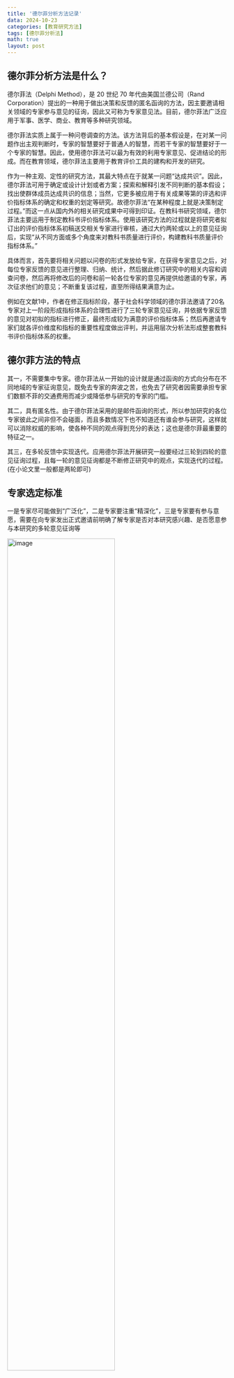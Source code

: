 ```yaml
---
title: '德尔菲分析方法记录'
data: 2024-10-23
categories: [教育研究方法]
tags: [德尔菲分析法]
math: true
layout: post
---
```

## 德尔菲分析方法是什么？
德尔菲法（Delphi Method），是 20 世纪 70 年代由美国兰德公司（Rand Corporation）提出的一种用于做出决策和反馈的匿名函询的方法，因主要邀请相关领域的专家参与意见的征询，因此又可称为专家意见法。目前，德尔菲法广泛应用于军事、医学、商业、教育等多种研究领域。

德尔菲法实质上属于一种问卷调查的方法。该方法背后的基本假设是，在对某一问题作出主观判断时，专家的智慧要好于普通人的智慧，而若干专家的智慧要好于一个专家的智慧。因此，使用德尔菲法可以最为有效的利用专家意见、促进结论的形成。而在教育领域，德尔菲法主要用于教育评价工具的建构和开发的研究。

作为一种主观、定性的研究方法，其最大特点在于就某一问题“达成共识”。因此，德尔菲法可用于确定或设计计划或者方案；探索和解释引发不同判断的基本假设；找出使群体成员达成共识的信息；当然，它更多被应用于有关成果等第的评选和评价指标体系的确定和权重的划定等研究。故德尔菲法“在某种程度上就是决策制定过程。”而这一点从国内外的相关研究成果中可得到印证。在教科书研究领域，德尔菲法主要运用于制定教科书评价指标体系。使用该研究方法的过程就是将研究者拟订出的评价指标体系初稿送交相关专家进行审核，通过大约两轮或以上的意见征询后，实现“从不同方面或多个角度来对教科书质量进行评价，构建教科书质量评价指标体系。”

具体而言，首先要将相关问题以问卷的形式发放给专家，在获得专家意见之后，对每位专家反馈的意见进行整理、归纳、统计，然后据此修订研究中的相关内容和调查问卷，然后再将修改后的问卷和前一轮各位专家的意见再提供给邀请的专家，再次征求他们的意见；不断重复该过程，直至所得结果满意为止。

例如在文献1中，作者在修正指标阶段，基于社会科学领域的德尔菲法邀请了20名专家对上一阶段形成指标体系的合理性进行了三轮专家意见征询，并依据专家反馈的意见对初拟的指标进行修正，最终形成较为满意的评价指标体系；然后再邀请专家们就各评价维度和指标的重要性程度做出评判，并运用层次分析法形成整套教科书评价指标体系的权重。

## 德尔菲方法的特点
其一，不需要集中专家。德尔菲法从一开始的设计就是通过函询的方式向分布在不同地域的专家征询意见，既免去专家的奔波之苦，也免去了研究者因需要承担专家们数额不菲的交通费用而减少或降低参与研究的专家的门槛。

其二，具有匿名性。由于德尔菲法采用的是邮件函询的形式，所以参加研究的各位专家彼此之间非但不会碰面，而且多数情况下也不知道还有谁会参与研究，这样就可以消除权威的影响，使各种不同的观点得到充分的表达；这也是德尔菲最重要的特征之一。

其三，在多轮反馈中实现迭代。应用德尔菲法开展研究一般要经过三轮到四轮的意见征询过程，且每一轮的意见征询都是不断修正研究中的观点，实现迭代的过程。(在小论文里一般都是两轮即可)

## 专家选定标准
一是专家尽可能做到“广泛化”，二是专家要注重“精深化”，三是专家要有参与意愿，需要在向专家发出正式邀请前明确了解专家是否对本研究感兴趣、是否愿意参与本研究的多轮意见征询等

<img width="70%" alt="image" src="../assets/image/2024-10-23/专家选择标准.png"> 

专家人数一般为20人，大多数关于德尔菲法的介绍性书籍中建议使用该方法时，专家的人数一般不需超过20人。默里·托洛夫（Murray Turoff，1970)在讨论德尔菲法使用时，提出，当一个人要在有限的时间内掌握20人或20多人的观点并形成他们之间意见自由的交换时，是颇费时间的。费利西蒂·哈森和辛纳德·基尼（Felicity Hasson & Sinead Keeney，2011）的研究中认为，当参与研究的专家人数达到13人时，研究的结论会趋于一个收益的递减点，再增加参与的人数就会降低其可靠性。

## 多轮函询流程
- 1️⃣ 第一轮意见征询的问卷设计
    第一轮意见征询的问卷主要包括三大部分，问卷编写说明、专家基本信息收集和评价指标意见征询。
    - 其一，问卷编写说明。该部分是用于向专家说明本研究的目的、教科书评价参考框架的构成、问卷主体部分的构成、填写方法以及专家的权利和义务等相关信息。
    - 其二，专家基本信息收集。由于德尔菲法是高度依赖于专家个人素质和水平的研究方法，所以专家所从事的研究领域和对研究内容的熟知程度将直接影响到本研究的的可靠程度。为此，笔者在第一轮问卷中设计了收集专家基本信息的题目，用于了解专家所从事与教科书研究的基本情况以及对教科书评价研究的熟知程度，以保证所邀请专家对评价维度和指标提出的修改意见是权威可靠的。所以收集的信息如下：
    <img width="90%" alt="image" src="../assets/image/2024-10-23/专家自评检查表.png"> 
    <img width="80%" alt="image" src="../assets/image/2024-10-23/专家对问题的判断依据.png">
    <img width="80%" alt="image" src="../assets/image/2024-10-23/专家对问题的熟悉程度.png">  
    <img width="80%" alt="image" src="../assets/image/2024-10-23/专家对问题判断依据量化.png"> 
    <img width="80%" alt="image" src="../assets/image/2024-10-23/专家对问题的熟悉程度量化.png"> 
    - 其三，评价指标意见征询。该部分是本问卷的主体部分，具体包括对评价维度、子维度设置合宜性的评判和对评价指标合宜性的评判。每一维度、子维度或指标为一题；每题的判断选项包括“非常适合”“适合”“比较适合”“无意见/不确定”“不太适合”“不适合”“很不适合”共七项，分别赋予7分到1分，每题为单选；每题后留有供专家填写意见和建议的位置。
    <img width="80%" alt="image" src="../assets/image/2024-10-23/评价维度的判定.png"> 

    [第一轮意见](/assets/files/2024-10-23/第一轮.pdf)的示例调查问卷点击可查看。

- 2️⃣ 第二轮、第三轮的意见函询问卷设计
    - 第二、三轮意见征询的问卷要在前一轮专家意见反馈的基础上修订。由于参与后两轮意见征询的专家都来自参与了第一轮意见征询的专家，所以，在问卷的设置上简化问卷的说明部分，也不再收集除专家姓名外的其他个人信息；但仍注明问卷返回时间、问卷构成基本说明、知情同意过程等必要信息。
    - 有所不同的是，增加评价指标修改情况及上轮意见集中程度反馈。运用德尔菲法时，后一轮意见征询要基于前一轮意见征询的结果开展，这就要求在后几轮的问卷中要向专家择要说明本轮问卷中的评价维度、评价指标与上一轮有何变化；同时以平均分、标准差等相关数据向专家们告知上一轮意见征询中专家意见的集中程度。以便专家在了解前一轮整体意见及修订情况后对本轮问卷中的评价维度、指标的合理性做出判断。

    [第二轮意见](/assets/files/2024-10-23/第二轮.pdf)的示例调查问卷点击可查看。

    [第三轮意见](/assets/files/2024-10-23/第三轮.pdf)的示例调查问卷点击可查看。


## 数据处理

### 专家基本信息及权威性
- 1️⃣ 专家的积极程度
    专家的积极程度一般以问卷回收率和意见提出率作为考核的指标。
    - 问卷回收率是指有效回收的问卷占总发出问卷的比例。
    - 问卷意见提出率是指提出意见的专家在所有专家中的比例。
- 2️⃣ 专家的权威系数
    专家的权威系数（Cr）是对专家在某一问题或方向上的权威水平的评判。专家权威系数的数据来源于专家的自我汇报和评价，通常是由专家回答问题的依据（Ca）与其对该问题的熟知程度（Cs）两个因素决定。参与研究的专家基于自我判断的方式填写第一轮问卷中专家基本信息中的有关问题，笔者依据专家的回答的结果对专家的权威程度做出判断。相关研究显示，专家对评价指标合理性判断的准确程度是随专家的权威系数的提高而提高的。专家权威系数的计算公式为 Cr=（Ca+Cs）/ 2。学界一般对专家权威程度的接受度是 Cr≥0.7。其中专家回答问题的依据（Ca）和专家对问题的熟知程度（Cs）的内涵做如下解释。
    - 专家回答问题的依据（Ca）
        专家回答问题的依据（Ca）=（工作单位得分+所从事与教科书有关的领域得分+从事该领域工作年限得分+评判本研究各项指标的依据得分）/4
    - 专家对问题的熟知程度（Cs）
        专家对调查内容的熟知程度（Cs）是另一影响专家的权威系数的因素。本研究将专家对问题的熟知程度从很熟悉到很不熟悉分为五个级别，各级别间赋分分值相差为0.25。五个级别及对应赋分分值见下表。
    <img width="80%" alt="image" src="../assets/image/2024-10-23/专家对问题的熟悉程度.png"> 

### 专家意见协调程度和集中程度分析
对回收的第一至三轮专家意见征询的结果进行数据处理时，主要通过计算专家意见的协调程度判断各位专家意见是否具有分歧；通过计算专家反馈意见的得分均值和专家意见的变异系数来对专家意见的集中程度进行判断，以此作为判定是否修改已拟订的维度、子维度和评价指标的依据。一般来说，相关研究中经常使用肯德尔协调系数（W，Kendall's W）和变异系数(Cv)。
- 1️⃣ 肯德尔协调系数
    肯德尔协调系数（W）是一种非参数检验方法，是对由 n 个评委对 x 个评价对象或指标进行评判，然后检验 n 个评委间评价的结果是否具有一致性。一般地，肯德尔协调系数的取值范围是[0，1]，得到的结果越接近 1 时，说明专家们给出的意见的集中程度越高。同时，在计算专家间肯德尔协调系数的同时，还需要对专家意见的一致性程度的可信度（Chi-Square）进行检验，当 p 值越接近 0.00，说明所得结果的信度也就越高。（⚠ 注意，这里要与弗里斯系数（Fleiss's Kappa）区分开，适用于多个评委对多个项目进行分类或划分为某些类别（如“好”或“坏”，“通过”或“未通过”）的情况，用来评估这些评委在分配类别上的一致性。）
- 2️⃣ 变异系数
    变异系数(Cv)是参与意见征询的所有专家对本研究提出的评价指标合宜性评判结果的一致性程度。变异系数是数据的标准差和均值的比值。当计算结果越接近100%，就说明专家间的协调程度越高。一些研究者认为变异系数应该小于30%，若大于这一数值则意味着评价对象或指标存在较大的问题或风险，应该被删除。

        - 当变异系数小于15%时，该指标可以被保留，进入下一个环节；
        - 当变异系数大于15%但小于30%，该指标需要进行修改；
        - 当变异系数大于30%，则将该指标从评价指标体系体系中删除。

最后要注意的是，收集专家轮数过多时需要进行**重测信度**检验：
由于研究要进行多轮专家意见征询，前后轮次之间不可避免的存在一些相同的指标要经受同一专家多次的评审，这就要求对两轮评审的结果进行重测信度（test-retest reliability）的分析，以检验专家意见是否具有稳定性。该过程可借助问卷星提供的SPSSAU计算平台中的相关分析实现。

### 维度及指标的重要性评判（层次分析法）
最后一轮专家意见征询的主要目的是邀请专家对指标体系中各维度和指标的重要性进行评判，以此划定它们的权重。在这里可以使用层次分析法处理专家们对各维度和指标给出的权重意见。
<img width="80%" alt="image" src="../assets/image/2024-10-23/层次分析法重要性.png"> 
<img width="80%" alt="image" src="../assets/image/2024-10-23/权重意见征询示例.png"> 

- 1️⃣ 构建判断矩阵
    基于层次分析法对专家们的意见进行结果分析时，首先要将所有专家对评价维度和指标两两比较时形成的判断矩阵进行整合。具体做法是，将同一层级结构中的若干评价指标排列成一致性判断矩阵，如指标 a1，a2，a3和 a4，形成的矩阵就是：
    <img width="80%" alt="image" src="../assets/image/2024-10-23/矩阵.png"> 
    
    在上面这个矩阵中，具有如下属性。首先，对角线上分布的各指标自身的比较，因此数值为1；其次，以${r_{21}}$为例，它表示评价指标${a_{2}}$和评价指标${a_{1}}$之间两两比较时两个指标在重要性程度上的比值。当某位专家认为评价指标 ${a_{2}}$比评价指标${a_{1}}$重要的多，那么${r_{21}}$的值就应该是7。再次，在矩阵的对角线两侧呈倒数关系，所以，${r_{12}}$的值就自然为1/7。

- 2️⃣ 计算权重
    要计算每个元素的权重需要首先将上面构成的矩阵中的每一个评价指标进行标准化。正规化的方法是将矩阵中的每一个评价指标的值除以所在列的所有指标值的和。公式为：

    $$
    a_{ij}' = \frac{a_{ij}}{\sum_{i=1}^{n} a_{ij}}
    $$

    将所有评价指标标准化后，就可以得到一个标注化后的新的矩阵。然后再计算标准化后的矩阵中每一列的平均值，进而求得权重值。公式为：

    $$
    Wk = \frac{ \sum_{i=1}^{n} a'_{ij} }{n}
    $$

- 3️⃣ 一致性检验
    学界一般使用一致性指标 CI（consistency index），其计算公式如下，

    $$ 
    \text{CI} = \frac{\lambda_{\text{max}} - n}{n - 1} 
    $$

    公式中的$\lambda_{\text{max}}$为最大特征根，它的计算公式为：

    $$ 
    \lambda_{\text{max}} = \sum_{i=1}^{n} \frac{(AW)_i}{nW_i} 
    $$
    
    其中，${AW}$表示原矩阵与权重的乘积。于是，可以计算出一致性指标的数值。但是，当有很多元素需要判断时，“判断矩阵的规模较大，要保证判断矩阵的一致性显然要更难一些。”因此，还需在一致性指标的基础上引入平均随机一致性指标 RI（random index）。根据不同阶数平均随机一致性指标表，见下表，我们可以计算出一致性比率（CR，即consistency ratio)。一致性比率（CR）的计算公式如下：

    $$ 
    \text{CR} = \frac{\text{CI}}{\text{RI}} 
    $$

    <img width="80%" alt="image" src="../assets/image/2024-10-23/平均一致性指标对照表.png"> 

    当 CR<0.1 时，就可以认定所得具有了较为满意的一致性；否则，就需进行新一轮的调整和修订。

    [第四轮意见](/assets/files/2024-10-23/第四轮.pdf)的示例调查问卷点击可查看。

    [定稿指标](/assets/files/2024-10-23/定稿指标.pdf)点击可查看。

## 参考的文献
翟志峰.(2021).核心素养视域的中学语文教科书评价指标体系建构(博士学位论文,华东师范大学).博士https://link.cnki.net/doi/10.27149/d.cnki.ghdsu.2021.000388doi:10.27149/d.cnki.ghdsu.2021.000388.

以上内容均来源于这篇参考文献，十分感谢！🙇‍♀️🙇‍♀️🙇‍♀️

